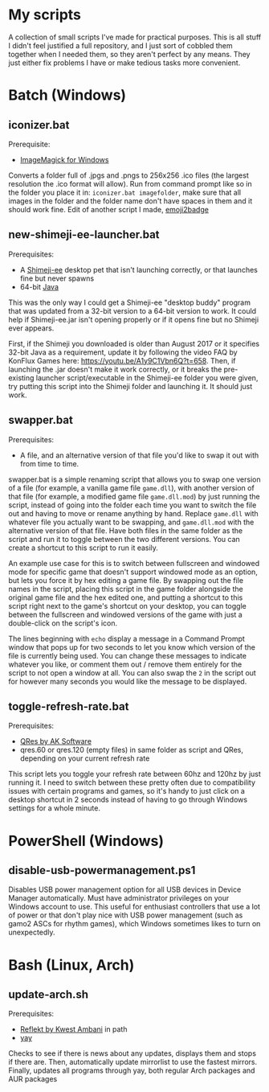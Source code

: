 # My scripts
A collection of small scripts I've made for practical purposes. This is all stuff I didn't feel justified a full repository, and I just sort of cobbled them together when I needed them, so they aren't perfect by any means. They just either fix problems I have or make tedious tasks more convenient.
# Batch (Windows)
## iconizer.bat
Prerequisite:
- [ImageMagick for Windows](https://imagemagick.org/script/download.php#windows)

Converts a folder full of .jpgs and .pngs to 256x256 .ico files (the largest resolution the .ico format will allow). Run from command prompt like so in the folder you place it in:
`iconizer.bat imagefolder`, make sure that all images in the folder and the folder name don't have spaces in them and it should work fine. Edit of another script I made, [emoji2badge](https://github.com/IzzyBells/emoji2badge)

## new-shimeji-ee-launcher.bat
Prerequisites: 
- A [Shimeji-ee](https://kilkakon.com/shimeji/) desktop pet that isn't launching correctly, or that launches fine but never spawns
- 64-bit [Java](https://www.java.com/en/download/manual.jsp)

This was the only way I could get a Shimeji-ee "desktop buddy" program that was updated from a 32-bit version to a 64-bit version to work. It could help if Shimeji-ee.jar isn't opening properly or if it opens fine but no Shimeji ever appears. 

First, if the Shimeji you downloaded is older than August 2017 or it specifies 32-bit Java as a requirement, update it by following the video FAQ by KonFlux Games here: https://youtu.be/A1y9C1Vbn6Q?t=658.
Then, if launching the .jar doesn't make it work correctly, or it breaks the pre-existing launcher script/executable in the Shimeji-ee folder you were given, try putting this script into the Shimeji folder and launching it. It should just work.

## swapper.bat
Prerequisites:
- A file, and an alternative version of that file you'd like to swap it out with from time to time.

swapper.bat is a simple renaming script that allows you to swap one version of a file (for example, a vanilla game file `game.dll`), with another version of that file (for example, a modified game file `game.dll.mod`) by just running the script, instead of going into the folder each time you want to switch the file out and having to move or rename anything by hand. Replace `game.dll` with whatever file you actually want to be swapping, and `game.dll.mod` with the alternative version of that file. Have both files in the same folder as the script and run it to toggle between the two different versions. You can create a shortcut to this script to run it easily. 

An example use case for this is to switch between fullscreen and windowed mode for specific game that doesn't support windowed mode as an option, but lets you force it by hex editing a game file. By swapping out the file names in the script, placing this script in the game folder alongside the original game file and the hex edited one, and putting a shortcut to this script right next to the game's shortcut on your desktop, you can toggle between the fullscreen and windowed versions of the game with just a double-click on the script's icon.

The lines beginning with `echo` display a message in a Command Prompt window that pops up for two seconds to let you know which version of the file is currently being used. You can change these messages to indicate whatever you like, or comment them out / remove them entirely for the script to not open a window at all. You can also swap the `2` in the script out for however many seconds you would like the message to be displayed.

## toggle-refresh-rate.bat
Prerequisites:
- [QRes by AK Software](https://www.majorgeeks.com/files/details/qres.html)
- qres.60 or qres.120 (empty files) in same folder as script and QRes, depending on your current refresh rate

This script lets you toggle your refresh rate between 60hz and 120hz by just running it. I need to switch between these pretty often due to compatibility issues with certain programs and games, so it's handy to just click on a desktop shortcut in 2 seconds instead of having to go through Windows settings for a whole minute. 

# PowerShell (Windows)
## disable-usb-powermanagement.ps1

Disables USB power management option for all USB devices in Device Manager automatically. Must have administrator privileges on your Windows account to use. This useful for enthusiast controllers that use a lot of power or that don't play nice with USB power management (such as gamo2 ASCs for rhythm games), which Windows sometimes likes to turn on unexpectedly.

# Bash (Linux, Arch)
## update-arch.sh
Prerequisites: 
- [Reflekt by Kwest Ambani](https://gitlab.com/kwestro/kaven/blob/master/bin/reflekt) in path
- [yay](https://github.com/Jguer/yay)

Checks to see if there is news about any updates, displays them and stops if there are. Then, automatically update mirrorlist to use the fastest mirrors. Finally, updates all programs through yay, both regular Arch packages and AUR packages
